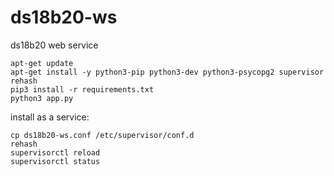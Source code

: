 # ds18b20-ws
ds18b20 web service

```
apt-get update
apt-get install -y python3-pip python3-dev python3-psycopg2 supervisor 
rehash
pip3 install -r requirements.txt
python3 app.py
```

install as a service:

```
cp ds18b20-ws.conf /etc/supervisor/conf.d
rehash
supervisorctl reload
supervisorctl status
```
